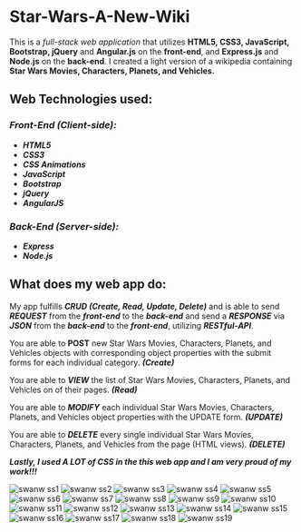 # Star-Wars-A-New-Wiki

This is a *_full-stack web application_* that utilizes **HTML5, CSS3, JavaScript, Bootstrap, jQuery** and **Angular.js** on the **front-end**, and **Express.js** and **Node.js** on the **back-end**. I created a light version of a wikipedia containing **Star Wars Movies, Characters, Planets, and Vehicles.**

## Web Technologies used:

### _Front-End (Client-side):_
* **_HTML5_**
* **_CSS3_**
* **_CSS Animations_**
* **_JavaScript_**
* **_Bootstrap_**
* **_jQuery_**
* **_AngularJS_**

### _Back-End (Server-side):_
* **_Express_**
* **_Node.js_**

## What does my web app do:
My app fulfills **_CRUD_ _(Create, Read, Update, Delete)_**  and is able to send **_REQUEST_** from the **_front-end_** to the **_back-end_** and send a **_RESPONSE_** via **_JSON_** from the **_back-end_** to the **_front-end_**, utilizing **_RESTful-API_**.

You are able to **POST** new Star Wars Movies, Characters, Planets, and Vehicles objects with corresponding object properties with the submit forms for each individual category. **_(Create)_**

You are able to **_VIEW_** the list of Star Wars Movies, Characters, Planets, and Vehicles on of their pages. **_(Read)_**

You are able to **_MODIFY_** each individual Star Wars Movies, Characters, Planets, and Vehicles object properties with the UPDATE form. **_(UPDATE)_**

You are able to **_DELETE_** every single individual Star Wars Movies, Characters, Planets, and Vehicles from the page (HTML views). **_(DELETE)_**

**_Lastly, I used A LOT of CSS in the this web app and I am very proud of my work!!!_**



![swanw ss1](https://user-images.githubusercontent.com/24735848/32698840-b3a12bdc-c760-11e7-9a7e-ed6775efd618.png)
![swanw ss2](https://user-images.githubusercontent.com/24735848/32698841-b3b80104-c760-11e7-8ca0-123b0abc6387.png)
![swanw ss3](https://user-images.githubusercontent.com/24735848/32698842-b3d2f72a-c760-11e7-875b-bec18465fd11.png)
![swanw ss4](https://user-images.githubusercontent.com/24735848/32698843-b3ec5cec-c760-11e7-9840-2c4ae858c447.png)
![swanw ss5](https://user-images.githubusercontent.com/24735848/32698844-b402d5e4-c760-11e7-88a2-ba1c427f47e4.png)
![swanw ss6](https://user-images.githubusercontent.com/24735848/32698845-b41b0204-c760-11e7-8a04-b05679251d0e.png)
![swanw ss7](https://user-images.githubusercontent.com/24735848/32698846-b4375f3a-c760-11e7-8daf-945b9537ae4f.png)
![swanw ss8](https://user-images.githubusercontent.com/24735848/32698848-b44e9894-c760-11e7-9ae9-10ffc75a68cb.png)
![swanw ss9](https://user-images.githubusercontent.com/24735848/32698849-b466786a-c760-11e7-88f6-705613b614ac.png)
![swanw ss10](https://user-images.githubusercontent.com/24735848/32698850-b49a06f8-c760-11e7-88d9-6cf5a433a1c6.png)
![swanw ss11](https://user-images.githubusercontent.com/24735848/32698851-b4b09224-c760-11e7-890a-8c6853c11e54.png)
![swanw ss12](https://user-images.githubusercontent.com/24735848/32698852-b4c7066c-c760-11e7-8de2-dfe4be7c404e.png)
![swanw ss13](https://user-images.githubusercontent.com/24735848/32698853-b4dd3194-c760-11e7-821b-26d349314c50.png)
![swanw ss14](https://user-images.githubusercontent.com/24735848/32698854-b4f4582e-c760-11e7-84b0-5c0adb7afd64.png)
![swanw ss15](https://user-images.githubusercontent.com/24735848/32698855-b520ae7e-c760-11e7-8485-b5b60185feab.png)
![swanw ss16](https://user-images.githubusercontent.com/24735848/32698856-b53753ea-c760-11e7-9e1e-34307c6e41b9.png)
![swanw ss17](https://user-images.githubusercontent.com/24735848/32698857-b54cdb16-c760-11e7-80ad-c508383e21b3.png)
![swanw ss18](https://user-images.githubusercontent.com/24735848/32698858-b56363c2-c760-11e7-9122-5232f8d6aed7.png)
![swanw ss19](https://user-images.githubusercontent.com/24735848/32698859-b57f0ed8-c760-11e7-85e7-75b1412901d2.png)
